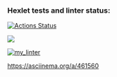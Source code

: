 ### Hexlet tests and linter status:
[![Actions Status](https://github.com/ArturChuprov/python-project-lvl1/workflows/hexlet-check/badge.svg)](https://github.com/ArturChuprov/python-project-lvl1/actions)

<a href="https://codeclimate.com/github/codeclimate/codeclimate/maintainability"><img src="https://api.codeclimate.com/v1/badges/a99a88d28ad37a79dbf6/maintainability" /></a>

[![my_linter](https://github.com/ArturChuprov/python-project-lvl1/actions/workflows/main.yml/badge.svg)](https://github.com/ArturChuprov/python-project-lvl1/actions/workflows/main.yml)

https://asciinema.org/a/461560
